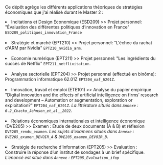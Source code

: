 Ce dépôt agrège les différents applications théoriques de stratégies économiques que j'ai réalisé durant le Master 2 :

<li> Incitations et Design Economique (ESD209) >> Projet personnel: "Évaluation des différentes politiques d’innovation en France" <code>ESD209_politiques_innovation_France</code></li><br>
<li> Stratégie et marché (EPT210) >> Projet personnel: "L'échec du rachat d'ARM par Nvidia" <code>EPT210_nvidia_arm</code>.</li><br>
<li> Economie numérique (EPT211) >> Projet personnel: "Les ingrédients du succès de Netflix" <code>EPT211_netflixitation</code>.</li><br>
<li> Analyse sectorielle (EPT204) >> Projet personnel (effectué en binôme): Programmation informatique 62.01Z <code>EPT204_naf_6201Z</code>.</li><br>
<li> Innovation, travail et emploi (ETE101) >> Analyse du papier empirique "Digital innovation and the effects of artificial intelligence on firms’ research and development – Automation or augmentation, exploration or exploitation?" <code>EPT204_naf_6201Z</code><em>. 
La littérature situés dans <code>Annexe</code> : <code>6.2_Chacko_Johnson_et_al__2022</code></em>.</li><br>
<li> Relations économiques internationales et intelligence économique (DVE205) >> Examen : Etude de deux documents (A & B) et réflexion <code>DVE205_rendu_examen</code>.<em>
Les sujets d'examens situés dans <code>Annexe</code> : <code>DVE205_examen_DEVOIR_A</code> & <code>DVE205_examen_DEVOIR_B</code></em>.</li><br>
<li> Stratégie de recherche d'information (EPT205) >> Evaluation : Construire la réponse d’un institut de sondages à un brief spécifique.
<em> L'énoncé est situé dans <code>Annexe</code> : <code>EPT205_Evaluation_ifop</code><em></li><br>
